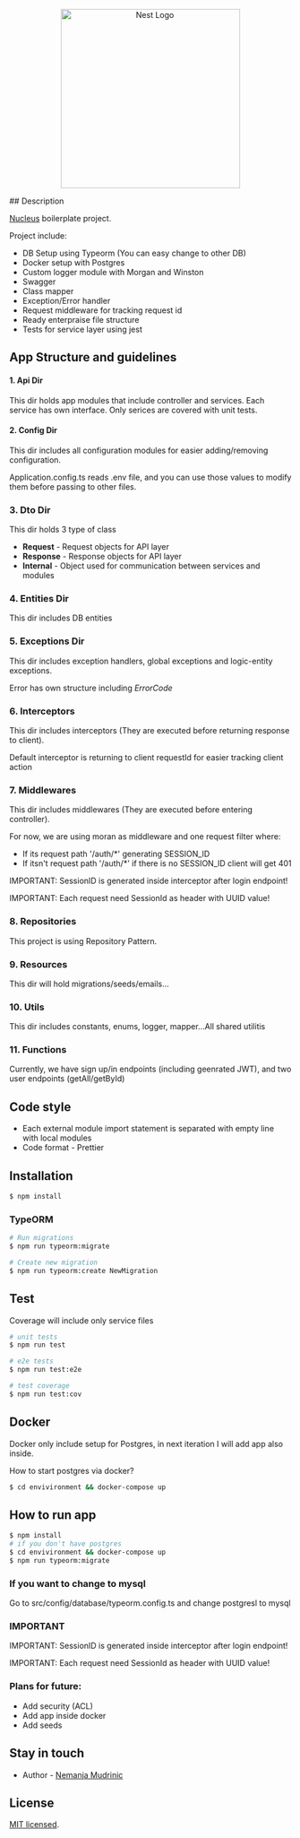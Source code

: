 <p align="center">
  <a href="http://nestjs.com/" target="blank"><img src="https://nestjs.com/img/logo_text.svg" width="320" alt="Nest Logo" /></a>
</p>
## Description

[Nucleus](https://github.com/nestjs/nest) boilerplate project.

Project include:

* DB Setup using Typeorm (You can easy change to other DB)
* Docker setup with Postgres
* Custom logger module with Morgan and Winston
* Swagger
* Class mapper
* Exception/Error handler
* Request middleware for tracking request id
* Ready enterpraise file structure
* Tests for service layer using jest

## App Structure and guidelines

#### 1. Api Dir

This dir holds app modules that include controller and services.
Each service has own interface. Only serices are covered with unit tests.

#### 2. Config Dir

This dir includes all configuration modules for easier adding/removing configuration.

Application.config.ts reads .env file, and you can use those values to modify them before passing to other files.

### 3. Dto Dir

This dir holds 3 type of class
* **Request** - Request objects for API layer
* **Response** - Response objects for API layer
* **Internal** - Object used for communication between services and modules

### 4. Entities Dir

This dir includes DB entities

### 5. Exceptions Dir

This dir includes exception handlers, global exceptions and logic-entity exceptions.

Error has own structure including _ErrorCode_

### 6. Interceptors

This dir includes interceptors (They are executed before returning response to client).

Default interceptor is returning to client requestId for easier tracking client action

### 7. Middlewares

This dir includes middlewares (They are executed before entering controller).

For now, we are using moran as middleware and one request filter where:
* If its request path '/auth/*' generating SESSION_ID
* If itsn't request path '/auth/*' if there is no SESSION_ID client will get 401

IMPORTANT: SessionID is generated inside interceptor after login endpoint!

IMPORTANT: Each request need SessionId as header with UUID value!

### 8. Repositories

This project is using Repository Pattern.

### 9. Resources

This dir will hold migrations/seeds/emails...

### 10. Utils

This dir includes constants, enums, logger, mapper...All shared utilitis

### 11. Functions

Currently, we have sign up/in endpoints (including geenrated JWT), and two user endpoints (getAll/getById)

## Code style

* Each external module import statement is separated with empty line with local modules
* Code format - Prettier


## Installation

```bash
$ npm install
```

### TypeORM

```bash
# Run migrations
$ npm run typeorm:migrate

# Create new migration
$ npm run typeorm:create NewMigration
```

## Test

Coverage will include only service files

```bash
# unit tests
$ npm run test

# e2e tests
$ npm run test:e2e

# test coverage
$ npm run test:cov
```

## Docker

Docker only include setup for Postgres, in next iteration I will add app also inside.

How to start postgres via docker?

```bash
$ cd envivironment && docker-compose up
```

## How to run app

```bash
$ npm install
# if you don't have postgres
$ cd envivironment && docker-compose up
$ npm run typeorm:migrate
```

### If you want to change to mysql
Go to src/config/database/typeorm.config.ts and change postgresl to mysql

### IMPORTANT

IMPORTANT: SessionID is generated inside interceptor after login endpoint!

IMPORTANT: Each request need SessionId as header with UUID value!


### Plans for future:

* Add security (ACL)
* Add app inside docker
* Add seeds


## Stay in touch

- Author - [Nemanja Mudrinic](https://kamilmysliwiec.com)

## License
  [MIT licensed](LICENSE).
